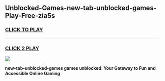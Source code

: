 
## Unblocked-Games-new-tab-unblocked-games-Play-Free-zia5s
<h3>
<a href="https://premium76.site?title=new-tab-unblocked-games&ref=17A">CLICK TO PLAY</a></h3>
<hr>

<h3>
<a href="https://premium76.site?title=new-tab-unblocked-games&ref=17A">CLICK 2 PLAY</a>
  
</h3>

<a href="https://premium76.site?title=new-tab-unblocked-games&ref=17A"><img src="https://clearcache.store/games.png"></a>


**new-tab-unblocked-games games unblocked: Your Gateway to Fun and Accessible Online Gaming**
